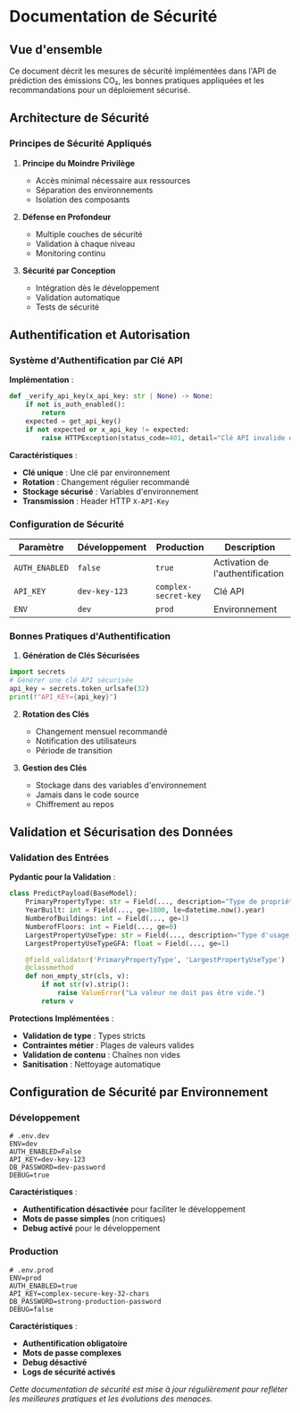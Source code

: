 # Documentation de Sécurité

## Vue d'ensemble

Ce document décrit les mesures de sécurité implémentées dans l'API de prédiction des émissions CO₂, les bonnes pratiques appliquées et les recommandations pour un déploiement sécurisé.

## Architecture de Sécurité

### Principes de Sécurité Appliqués

1. **Principe du Moindre Privilège**
   - Accès minimal nécessaire aux ressources
   - Séparation des environnements
   - Isolation des composants

2. **Défense en Profondeur**
   - Multiple couches de sécurité
   - Validation à chaque niveau
   - Monitoring continu

3. **Sécurité par Conception**
   - Intégration dès le développement
   - Validation automatique
   - Tests de sécurité

## Authentification et Autorisation

### Système d'Authentification par Clé API

**Implémentation** :
```python
def _verify_api_key(x_api_key: str | None) -> None:
    if not is_auth_enabled():
        return
    expected = get_api_key()
    if not expected or x_api_key != expected:
        raise HTTPException(status_code=401, detail="Clé API invalide ou absente")
```

**Caractéristiques** :
- **Clé unique** : Une clé par environnement
- **Rotation** : Changement régulier recommandé
- **Stockage sécurisé** : Variables d'environnement
- **Transmission** : Header HTTP `X-API-Key`

### Configuration de Sécurité

| Paramètre | Développement | Production | Description |
|-----------|---------------|------------|-------------|
| `AUTH_ENABLED` | `false` | `true` | Activation de l'authentification |
| `API_KEY` | `dev-key-123` | `complex-secret-key` | Clé API |
| `ENV` | `dev` | `prod` | Environnement |

### Bonnes Pratiques d'Authentification

1. **Génération de Clés Sécurisées**
```python
import secrets
# Générer une clé API sécurisée
api_key = secrets.token_urlsafe(32)
print(f"API_KEY={api_key}")
```

2. **Rotation des Clés**
   - Changement mensuel recommandé
   - Notification des utilisateurs
   - Période de transition

3. **Gestion des Clés**
   - Stockage dans des variables d'environnement
   - Jamais dans le code source
   - Chiffrement au repos

## Validation et Sécurisation des Données

### Validation des Entrées

**Pydantic pour la Validation** :
```python
class PredictPayload(BaseModel):
    PrimaryPropertyType: str = Field(..., description="Type de propriété principal")
    YearBuilt: int = Field(..., ge=1800, le=datetime.now().year)
    NumberofBuildings: int = Field(..., ge=1)
    NumberofFloors: int = Field(..., ge=0)
    LargestPropertyUseType: str = Field(..., description="Type d'usage principal")
    LargestPropertyUseTypeGFA: float = Field(..., ge=1)

    @field_validator('PrimaryPropertyType', 'LargestPropertyUseType')
    @classmethod
    def non_empty_str(cls, v):
        if not str(v).strip():
            raise ValueError("La valeur ne doit pas être vide.")
        return v
```

**Protections Implémentées** :
- **Validation de type** : Types stricts
- **Contraintes métier** : Plages de valeurs valides
- **Validation de contenu** : Chaînes non vides
- **Sanitisation** : Nettoyage automatique


## Configuration de Sécurité par Environnement

### Développement

```env
# .env.dev
ENV=dev
AUTH_ENABLED=False
API_KEY=dev-key-123
DB_PASSWORD=dev-password
DEBUG=true
```

**Caractéristiques** :
- **Authentification désactivée** pour faciliter le développement
- **Mots de passe simples** (non critiques)
- **Debug activé** pour le développement

### Production

```env
# .env.prod
ENV=prod
AUTH_ENABLED=true
API_KEY=complex-secure-key-32-chars
DB_PASSWORD=strong-production-password
DEBUG=false
```

**Caractéristiques** :
- **Authentification obligatoire**
- **Mots de passe complexes**
- **Debug désactivé**
- **Logs de sécurité activés**

*Cette documentation de sécurité est mise à jour régulièrement pour refléter les meilleures pratiques et les évolutions des menaces.*
